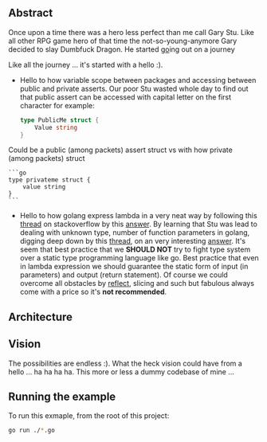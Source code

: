 Abstract
--------
Once upon a time there was a hero less perfect than me call Gary Stu. Like all other RPG game hero of that time the not-so-young-anymore Gary decided to slay Dumbfuck Dragon. He started [go](https://golang.org/)ing out on a journey

Like all the journey ... it's started with a hello :).

 - Hello to how variable scope between packages and accessing between public and private asserts. Our poor Stu wasted whole day to find out that public assert can be accessed with capital letter on the first character for example:

    ```go
	type PublicMe struct {
		Value string
	}
    ```
Could be a public (among packets) assert struct vs with how private (among packets) struct

    ```go
	type privateme struct {
		value string
	}
    ```

 - Hello to how golang express lambda in a very neat way by following this [thread](https://stackoverflow.com/questions/31362044/anonymous-interface-implementation-in-golang) on stackoverflow by this [answer](https://stackoverflow.com/a/42182987/2540986). By learning that Stu was lead to dealing with unknown type, number of function parameters in golang, digging deep down by this [thread](https://stackoverflow.com/questions/34048861/can-golang-take-a-function-with-unknown-number-of-parameters-as-an-argument-to-a), on an very interesting [answer](https://stackoverflow.com/a/34062738/2540986). It's seem that best practice that we **SHOULD NOT** try to fight type system over a static type programming language like go. Best practice that even in lambda expression we should guarantee the static form of input (in parameters) and output (return statement). Of course we could overcome all obstacles by [reflect](https://blog.golang.org/laws-of-reflection), slicing and such but fabulous always come with a price so it's **not recommended**.

Architecture
------------

Vision
------
The possibilities are endless :). What the heck vision could have from a hello ... ha ha ha ha. This more or less a dummy codebase of mine
...

Running the example
-------------------

To run this exmaple, from the root of this project:
```sh
go run ./*.go
```
